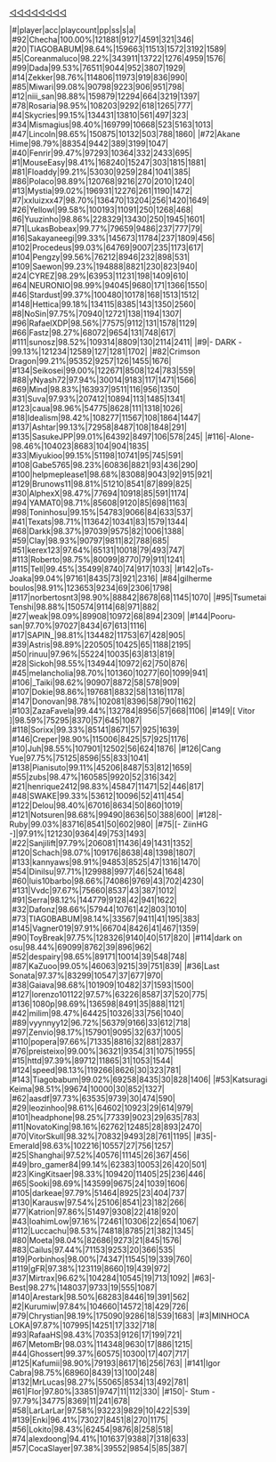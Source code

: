 [◁◁◁◁◁◁◁◁](./index.html)

|#|player|acc|playcount|pp|ss|s|a|
|#92|Checha|100.00%|121881|9127|4591|321|346|
|#20|TlAGOBABUM|98.64%|159663|11513|1572|3192|1589|
|#5|Coreanmaluco|98.22%|343911|13722|1276|4959|1576|
|#99|Dada|99.53%|76511|9044|952|3807|1929|
|#14|Zekker|98.76%|114806|11973|919|836|990|
|#85|Miwari|99.08%|90798|9223|906|951|798|
|#12|niii_san|98.88%|159879|12294|664|3219|1397|
|#78|Rosaria|98.95%|108203|9292|618|1265|777|
|#4|Skycries|99.15%|134431|13810|561|497|323|
|#34|Mismagius|98.40%|169799|10668|523|5163|1013|
|#47|Lincoln|98.65%|150875|10132|503|788|1860|
|#72|Akane Hime|98.79%|88354|9442|389|3199|1047|
|#40|Fenrir|99.47%|97293|10364|332|2433|695|
|#1|MouseEasy|98.41%|168240|15247|303|1815|1881|
|#81|Floaddy|99.21%|53030|9259|284|1041|385|
|#86|Polaco|98.89%|120768|9216|270|2010|1240|
|#13|Mystia|99.02%|196931|12276|261|1190|1472|
|#7|xxluizxx47|98.70%|136470|13204|256|1420|1649|
|#26|Yellowl|99.58%|100193|11091|250|1268|468|
|#6|Yuuzinho|98.86%|228329|13430|250|1945|1601|
|#71|LukasBobeax|99.77%|79659|9486|237|777|79|
|#16|Sakayaneegi|99.33%|145673|11784|237|1809|456|
|#102|Procedeus|99.03%|64769|9007|235|1173|617|
|#104|Pengzy|99.56%|76212|8946|232|898|531|
|#109|Saewon|99.23%|194888|8821|230|823|940|
|#24|CYREZ|98.29%|63953|11231|198|1409|610|
|#64|NEURONIO|98.99%|94045|9680|171|1366|1550|
|#46|Stardust|99.37%|100480|10178|168|1513|1512|
|#148|Hettica|99.18%|134115|8385|143|1350|2560|
|#8|NoSin|97.75%|70940|12721|138|1194|1307|
|#96|RafaelXDP|98.56%|77575|9112|131|1578|1129|
|#66|Fastz|98.27%|68072|9654|131|748|617|
|#111|sunosz|98.52%|109314|8809|130|2114|2411|
|#9|- DARK -|99.13%|121234|12589|127|1281|1702|
|#82|Crimson Dragon|99.21%|95352|9257|126|1455|1676|
|#134|Seikosei|99.00%|122671|8508|124|783|559|
|#88|yNyash72|97.94%|30014|9183|117|1471|1566|
|#69|Mind|98.83%|163937|9511|116|956|1350|
|#31|Suva|97.93%|207412|10894|113|1485|1341|
|#123|caua|98.96%|54775|8628|111|1318|1026|
|#18|Idealism|98.42%|108277|11567|108|1864|1447|
|#137|Ashtar|99.13%|72958|8487|108|1848|291|
|#135|SasukeJPP|99.01%|64392|8497|106|578|245|
|#116|-Alone-|98.46%|104023|8683|104|904|1835|
|#33|Miyukioo|99.15%|51198|10741|95|745|591|
|#108|Gabe5765|98.23%|60836|8821|93|436|290|
|#100|helpmeplease1|98.68%|83088|9043|92|915|921|
|#129|Brunows11|98.81%|51210|8541|87|899|825|
|#30|AlphexX|98.47%|77694|10918|85|591|1174|
|#94|YAMAT0|98.71%|85608|9120|85|698|1163|
|#98|Toninhosu|99.15%|54783|9066|84|633|537|
|#41|Texats|98.71%|113642|10341|83|1579|1344|
|#68|Darkk|98.37%|97039|9575|82|1006|1388|
|#59|CIay|98.93%|90797|9811|82|788|685|
|#51|kerex123|97.64%|65131|10018|79|493|747|
|#113|Roberto|98.75%|80099|8770|79|911|1241|
|#115|Tell|99.45%|35499|8740|74|917|1033|
|#142|oTs-Joaka|99.04%|97161|8435|73|921|2316|
|#84|gilherme boulos|98.91%|123653|9234|69|2306|1798|
|#117|norbertosnt3|98.90%|88842|8678|68|1145|1070|
|#95|Tsumetai Tenshi|98.88%|150574|9114|68|971|882|
|#27|weak|98.09%|89908|10972|68|894|2309|
|#144|Pooru-san|97.70%|97027|8434|67|613|1116|
|#17|SAPIN_|98.81%|134482|11753|67|428|905|
|#39|Astris|98.89%|220505|10425|65|1188|2195|
|#50|rinuu|97.96%|55224|10035|63|813|819|
|#28|Sickoh|98.55%|134944|10972|62|750|876|
|#45|melancholia|98.70%|101360|10277|60|1099|941|
|#106|_Taiki|98.62%|90907|8872|58|578|909|
|#107|Dokie|98.86%|197681|8832|58|1316|1178|
|#147|Donovan|98.78%|102081|8396|58|790|1162|
|#103|ZazaFavela|99.44%|132784|8956|57|668|1106|
|#149|[ Vitor ]|98.59%|75295|8370|57|645|1087|
|#118|Sorixx|99.33%|85141|8671|57|925|1639|
|#146|Creper|98.90%|115006|8425|57|925|1176|
|#10|Juh|98.55%|107901|12502|56|624|1876|
|#126|Cang Yue|97.75%|75125|8596|55|833|1041|
|#138|Pianisuto|99.11%|45206|8487|53|812|1659|
|#55|zubs|98.47%|160585|9920|52|316|342|
|#21|henrique2412|98.83%|45847|11471|52|446|817|
|#48|SWAKE|99.33%|53612|10096|52|411|454|
|#122|Delou|98.40%|67016|8634|50|860|1019|
|#121|Notsuren|98.68%|99490|8636|50|388|600|
|#128|- Ruby|99.03%|83716|8541|50|602|980|
|#75|[- ZiinHG -]|97.91%|121230|9364|49|753|1493|
|#22|Sanjilift|97.79%|206081|11436|49|1431|1352|
|#120|Schach|98.07%|109176|8638|48|1398|1807|
|#133|kannyaws|98.91%|94853|8525|47|1316|1470|
|#54|Dinilsu|97.71%|129988|9977|46|524|1648|
|#60|luis10barbo|98.66%|74086|9769|43|702|4230|
|#131|Vvdc|97.67%|75660|8537|43|387|1012|
|#91|Serra|98.12%|144779|9128|42|941|1622|
|#32|Dafonz|98.66%|57944|10761|42|803|1010|
|#73|TIAG0BABUM|98.14%|33567|9411|41|195|383|
|#145|Vagner019|97.91%|66704|8426|41|467|1359|
|#90|ToyBreak|97.75%|128326|9140|40|517|820|
|#114|dark on osu|98.44%|69099|8762|39|896|962|
|#52|despairy|98.65%|89171|10014|39|548|748|
|#87|KaZuoo|99.05%|46063|9215|39|751|839|
|#36|Last Sonata|97.37%|83299|10547|37|677|970|
|#38|Gaiava|98.68%|101909|10482|37|1593|1500|
|#127|lorenzo101122|97.57%|63226|8587|37|520|775|
|#136|1080p|98.69%|136598|8491|35|888|1121|
|#42|milim|98.47%|64425|10326|33|756|1040|
|#89|vyynnyy12|96.72%|56379|9166|33|612|718|
|#97|Zenvio|98.17%|157901|9095|32|637|1005|
|#110|popera|97.66%|71335|8816|32|881|2837|
|#76|preisteixo|99.00%|36321|9354|31|1075|1955|
|#15|httd|97.39%|89712|11865|31|1053|1544|
|#124|speed|98.13%|119266|8626|30|323|781|
|#143|Tiagobabum|99.02%|69258|8435|30|828|1406|
|#53|Katsuragi Keima|98.51%|99674|10000|30|852|1327|
|#62|aasdf|97.73%|63535|9739|30|474|590|
|#29|leozinhoo|98.61%|64602|10923|29|614|979|
|#101|headphone|98.25%|77339|9023|29|635|783|
|#11|NovatoKing|98.16%|62762|12485|28|893|2470|
|#70|VitorSkull|98.32%|70832|9493|28|761|1195|
|#35|- Emerald|98.63%|102216|10557|27|756|1257|
|#25|Shanghai|97.52%|40576|11145|26|367|456|
|#49|bro_gamer84|99.14%|62383|10053|26|420|501|
|#23|KingKitsaer|98.33%|109420|11405|25|236|446|
|#65|Sooki|98.69%|143599|9675|24|1039|1606|
|#105|darkeae|97.79%|51464|8925|23|404|737|
|#130|Karausw|97.54%|25106|8541|23|182|266|
|#77|Katrion|97.86%|51497|9308|22|418|920|
|#43|IoahimLow|97.16%|72461|10306|22|654|1067|
|#112|Luccachu|98.53%|74818|8785|21|382|1345|
|#80|Moeta|98.04%|82686|9273|21|845|1576|
|#83|Cailus|97.44%|71153|9253|20|366|535|
|#19|Porbinhos|98.00%|74347|11545|19|339|760|
|#119|gFR|97.38%|123119|8660|19|439|972|
|#37|Mirtrax|96.62%|104284|10545|19|713|1092|
|#63|- Best|98.27%|148037|9733|19|555|1087|
|#140|Arestark|98.50%|68283|8446|19|391|562|
|#2|Kurumiw|97.84%|104660|14572|18|429|726|
|#79|Chrystian|98.19%|175090|9286|18|539|1683|
|#3|MINHOCA LOKA|97.87%|107995|14251|17|332|718|
|#93|RafaaHS|98.43%|70353|9126|17|199|721|
|#67|MetomBr|98.03%|114348|9630|17|886|1215|
|#44|Ghossert|99.37%|60575|10300|17|407|717|
|#125|Kafumii|98.90%|79193|8617|16|256|763|
|#141|Igor Cabra|98.75%|68960|8439|13|100|248|
|#132|MrLucas|98.27%|55065|8534|13|492|781|
|#61|Flor|97.80%|33851|9747|11|112|330|
|#150|- Stum -|97.79%|34775|8369|11|241|678|
|#58|LarLarLar|97.58%|93223|9829|10|422|539|
|#139|Enki|96.41%|73027|8451|8|270|1175|
|#56|Lokito|98.43%|62454|9876|8|258|518|
|#74|alexdoong|94.41%|101637|9388|7|318|633|
|#57|CocaSlayer|97.38%|39552|9854|5|85|387|
